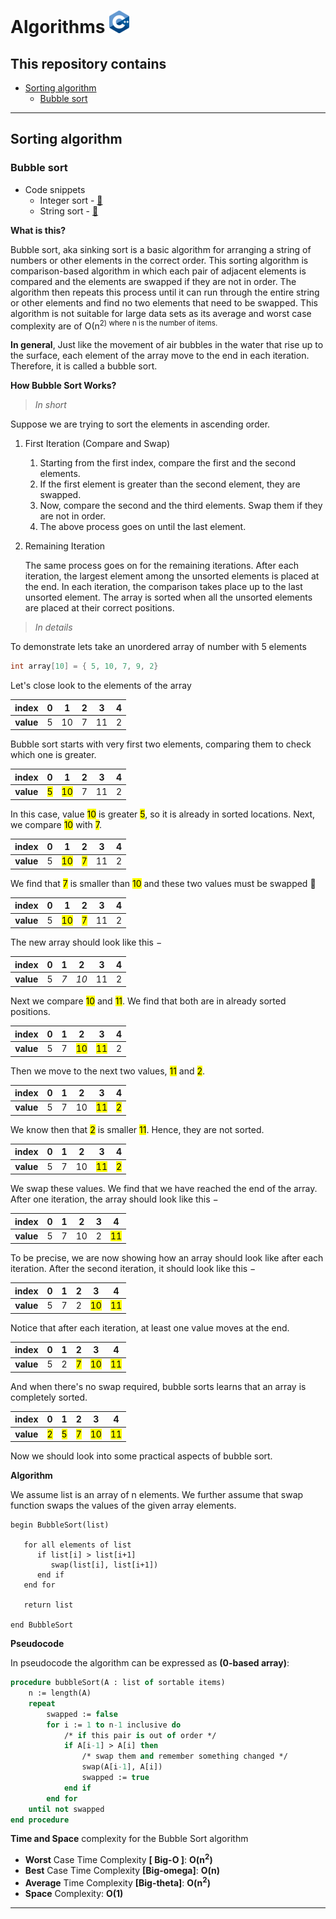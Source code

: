 # Algorithms [![C++ Logo](/utilities/images/C++_Logo_x36.png "C++ Logo")](https://isocpp.org/get-started)

## This repository contains

- [Sorting algorithm](#sorting-algorithm)
  - [Bubble sort](#bubble-sort)

---

## Sorting algorithm

### Bubble sort

- Code snippets
  - Integer sort - [&#128279;](shorting_algorithms/bubble_sort.cpp#L20)
  - String sort - [&#128279;](shorting_algorithms/bubble_sort.cpp#L45)

**What is this?**

Bubble sort, aka sinking sort is a basic algorithm for arranging a string of numbers or other elements in the correct order. This sorting algorithm is comparison-based algorithm in which each pair of adjacent elements is compared and the elements are swapped if they are not in order. The algorithm then repeats this process until it can run through the entire string or other elements and find no two elements that need to be swapped. This algorithm is not suitable for large data sets as its average and worst case complexity are of Ο(n<sup>2</sub>) where n is the number of items.

**In general**, Just like the movement of air bubbles in the water that rise up to the surface, each element of the array move to the end in each iteration. Therefore, it is called a bubble sort.

**How Bubble Sort Works?**

> *In short*

Suppose we are trying to sort the elements in ascending order.

1. First Iteration (Compare and Swap)
    1. Starting from the first index, compare the first and the second elements.
    2. If the first element is greater than the second element, they are swapped.
    3. Now, compare the second and the third elements. Swap them if they are not in order.
    4. The above process goes on until the last element.
2. Remaining Iteration

   The same process goes on for the remaining iterations.
   After each iteration, the largest element among the unsorted elements is placed at the end.
   In each iteration, the comparison takes place up to the last unsorted element.
   The array is sorted when all the unsorted elements are placed at their correct positions.

> *In details*

To demonstrate lets take an unordered array of number with 5 elements

```cpp
int array[10] = { 5, 10, 7, 9, 2}
```

Let's close look to the elements of the array

|   index   | 0   | 1   | 2   | 3   | 4   |
|:---------:|-----|-----|-----|-----|-----|
| **value** | 5   | 10  | 7   | 11  | 2   |

Bubble sort starts with very first two elements, comparing them to check which one is greater.

|   index   | 0              | 1               | 2   | 3   | 4   |
|:---------:|----------------|-----------------|-----|-----|-----|
| **value** | <mark>5</mark> | <mark>10</mark> | 7   | 11  | 2   |

In this case, value <mark>10</mark> is greater <mark>5</mark>, so it is already in sorted locations. Next, we compare <mark>10</mark> with <mark>7</mark>.

|   index   | 0   | 1               | 2              | 3   | 4   |
|:---------:|-----|-----------------|----------------|-----|-----|
| **value** | 5   | <mark>10</mark> | <mark>7</mark> | 11  | 2   |

We find that <mark>7</mark> is smaller than <mark>10</mark> and these two values must be swapped :arrows_counterclockwise:

|   index   | 0   | 1               | 2              | 3   | 4   |
|:---------:|-----|-----------------|----------------|-----|-----|
| **value** | 5   | <mark>10</mark> | <mark>7</mark> | 11  | 2   |

The new array should look like this −

|   index   | 0   | 1   | 2    | 3   | 4   |
|:---------:|-----|-----|------|-----|-----|
| **value** | 5   | _7_ | _10_ | 11  | 2   |

Next we compare <mark>10</mark> and <mark>11</mark>. We find that both are in already sorted positions.

|   index   | 0   | 1   | 2               | 3               | 4   |
|:---------:|-----|-----|-----------------|-----------------|-----|
| **value** | 5   | 7   | <mark>10</mark> | <mark>11</mark> | 2   |

Then we move to the next two values, <mark>11</mark> and <mark>2</mark>.

|   index   | 0   | 1   | 2   | 3               | 4              |
|:---------:|-----|-----|-----|-----------------|----------------|
| **value** | 5   | 7   | 10  | <mark>11</mark> | <mark>2</mark> |

We know then that <mark>2</mark> is smaller <mark>11</mark>. Hence, they are not sorted.

|   index   | 0   | 1   | 2   | 3               | 4              |
|:---------:|-----|-----|-----|-----------------|----------------|
| **value** | 5   | 7   | 10  | <mark>11</mark> | <mark>2</mark> |

We swap these values. We find that we have reached the end of the array. After one iteration, the array should look like this −

|   index   | 0   | 1   | 2   | 3   | 4               |
|:---------:|-----|-----|-----|-----|-----------------|
| **value** | 5   | 7   | 10  | 2   | <mark>11</mark> |

To be precise, we are now showing how an array should look like after each iteration. After the second iteration, it should look like this −

|   index   | 0   | 1   | 2   | 3               | 4               |
|:---------:|-----|-----|-----|-----------------|-----------------|
| **value** | 5   | 7   | 2   | <mark>10</mark> | <mark>11</mark> |

Notice that after each iteration, at least one value moves at the end.

|   index   | 0   | 1   | 2              | 3               | 4               |
|:---------:|-----|-----|----------------|-----------------|-----------------|
| **value** | 5   | 2   | <mark>7</mark> | <mark>10</mark> | <mark>11</mark> |

And when there's no swap required, bubble sorts learns that an array is completely sorted.

|   index   | 0              | 1              | 2              | 3               | 4               |
|:---------:|----------------|----------------|----------------|-----------------|-----------------|
| **value** | <mark>2</mark> | <mark>5</mark> | <mark>7</mark> | <mark>10</mark> | <mark>11</mark> |

Now we should look into some practical aspects of bubble sort.

**Algorithm**

We assume list is an array of n elements. We further assume that swap function swaps the values of the given array elements.

```dsa
begin BubbleSort(list)

   for all elements of list
      if list[i] > list[i+1]
         swap(list[i], list[i+1])
      end if
   end for

   return list

end BubbleSort
```

**Pseudocode**

In pseudocode the algorithm can be expressed as **(0-based array)**:

```pascal
procedure bubbleSort(A : list of sortable items)
    n := length(A)
    repeat
        swapped := false
        for i := 1 to n-1 inclusive do
            /* if this pair is out of order */
            if A[i-1] > A[i] then
                /* swap them and remember something changed */
                swap(A[i-1], A[i])
                swapped := true
            end if
        end for
    until not swapped
end procedure
```

**Time and Space** complexity for the Bubble Sort algorithm

- **Worst** Case Time Complexity **[ Big-O ]**: **O(n<sup>2</sup>)**
- **Best** Case Time Complexity **[Big-omega]**: **O(n)**
- **Average** Time Complexity **[Big-theta]**: **O(n<sup>2</sup>)**
- **Space** Complexity: **O(1)**

---
